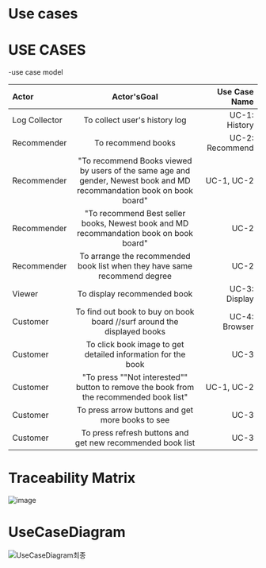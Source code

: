# Use cases

# USE CASES

-use case model

| Actor |	Actor'sGoal |	Use Case Name |
|:---|:---:|---:|
Log Collector	| To collect user's history log		| UC-1: History|
Recommender		| To recommend books	| 	UC-2: Recommend |
Recommender		| "To recommend Books viewed by users of the same age and gender, Newest book and MD recommandation book on book board"		| UC-1, UC-2 |
Recommender	| 	"To recommend Best seller books, Newest book and MD recommandation book on book board"		| UC-2 |
Recommender		| To arrange the recommended book list when they have same recommend degree		| UC-2	| 
Viewer		| To display recommended book		| UC-3: Display |
Customer 		| To find out book to buy on book board //surf around the displayed books  	| 	UC-4: Browser	| 
Customer 		| To click book image to get detailed information for the book 		| UC-3	| 
Customer		| "To press ""Not interested"" button to remove the book from the recommended book list"		| UC-1, UC-2	| 
Customer 		| To press arrow buttons and get more books to see		| UC-3	| 
Customer 		| To press refresh buttons and get new recommended book list		| UC-3	| 

# Traceability Matrix

![image](https://user-images.githubusercontent.com/49024958/114809664-905cbb00-9de5-11eb-91d0-8cc5f40fb1ee.png)


# UseCaseDiagram

![UseCaseDiagram최종](https://user-images.githubusercontent.com/55435898/115821559-fb3d7000-a43d-11eb-87b3-70bb2d58c10b.PNG)

